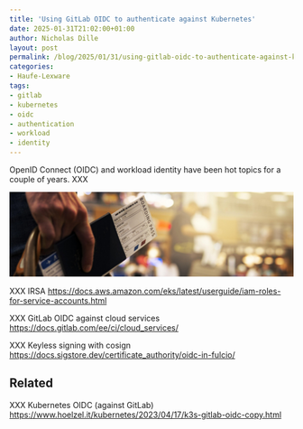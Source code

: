 ```yaml
---
title: 'Using GitLab OIDC to authenticate against Kubernetes'
date: 2025-01-31T21:02:00+01:00
author: Nicholas Dille
layout: post
permalink: /blog/2025/01/31/using-gitlab-oidc-to-authenticate-against-kubernetes/
categories:
- Haufe-Lexware
tags:
- gitlab
- kubernetes
- oidc
- authentication
- workload
- identity
---
```

OpenID Connect (OIDC) and workload identity have been hot topics for a couple of years. XXX

<img src="/media/2025/01/merry-christmas-5219496_1920.jpg" style="object-fit: cover; object-position: center 30%; width: 100%; height: 150px;" />

<!--more-->

XXX IRSA https://docs.aws.amazon.com/eks/latest/userguide/iam-roles-for-service-accounts.html

XXX GitLab OIDC against cloud services https://docs.gitlab.com/ee/ci/cloud_services/

XXX Keyless signing with cosign https://docs.sigstore.dev/certificate_authority/oidc-in-fulcio/

## Related

XXX Kubernetes OIDC (against GitLab) https://www.hoelzel.it/kubernetes/2023/04/17/k3s-gitlab-oidc-copy.html
